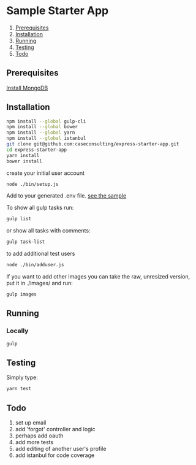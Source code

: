 # Sample Starter App

1. [Prerequisites](#prerequisites)
1. [Installation](#installation)
1. [Running](#running)
1. [Testing](#testing)
1. [Todo](#todo)

## Prerequisites

[Install MongoDB](INSTALL.md)

## Installation

```sh
npm install --global gulp-cli
npm install --global bower
npm install --global yarn
npm install --global istanbul
git clone git@github.com:caseconsulting/express-starter-app.git
cd express-starter-app
yarn install
bower install
```

create your initial user account

```sh
node ./bin/setup.js
```

Add to your generated .env file. [see the sample](env.example)

To show all gulp tasks run:

```sh
gulp list
```
or show all tasks with comments:

```sh
gulp task-list
```

to add additional test users

```sh
node ./bin/adduser.js
```

If you want to add other images you can take the raw, unresized version, put it in ./images/ and run:

```sh
gulp images
```

## Running

### Locally

```sh
gulp
```

## Testing

Simply type:

```sh
yarn test
```

## Todo

1. set up email
2. add 'forgot' controller and logic
3. perhaps add oauth
4. add more tests
5. add editing of another user's profile
6. add istanbul for code coverage
